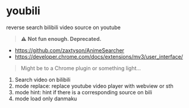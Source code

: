 # youbili
reverse search bilibili video source on youtube

> :warning: **Not fun enough. Deprecated.**

- https://github.com/zaxtyson/AnimeSearcher
- https://developer.chrome.com/docs/extensions/mv3/user_interface/


> Might be to a Chrome plugin or something light...

1. Search video on bilibili
2. mode replace: replace youtube video player with webview or sth
3. mode hint: hint if there is a corresponding source on bili
4. mode load only danmaku
